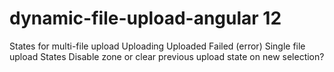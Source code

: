 # dynamic-file-upload-angular 12

States for multi-file upload
Uploading
Uploaded
Failed (error)
Single file upload States
Disable zone or clear previous upload state on new selection?
